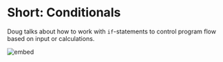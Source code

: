 # Short: Conditionals

Doug talks about how to work with `if`-statements to control program flow based on input or calculations.

![embed](https://video.cs50.io/1wsaV5nVC7g)
